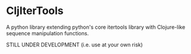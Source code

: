 # CljIterTools

A python library extending python's core itertools library with Clojure-like sequence manipulation functions.

STILL UNDER DEVELOPMENT (i.e. use at your own risk)